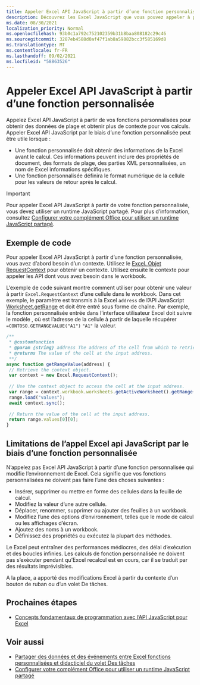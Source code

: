 ```yaml
---
title: Appeler Excel API JavaScript à partir d’une fonction personnalisée
description: Découvrez les Excel JavaScript que vous pouvez appeler à partir de votre fonction personnalisée.
ms.date: 08/30/2021
localization_priority: Normal
ms.openlocfilehash: 93b0c1a792c752102359b31b8baa808182c29c46
ms.sourcegitcommit: 3287eb4588d0af47f1ab8a59882bcc3f585169d8
ms.translationtype: MT
ms.contentlocale: fr-FR
ms.lasthandoff: 09/02/2021
ms.locfileid: "58863526"
---
```

# <a name="call-excel-javascript-apis-from-a-custom-function"></a>Appeler Excel API JavaScript à partir d’une fonction personnalisée

Appelez Excel API JavaScript à partir de vos fonctions personnalisées pour obtenir des données de plage et obtenir plus de contexte pour vos calculs. Appeler Excel API JavaScript par le biais d’une fonction personnalisée peut être utile lorsque :

- Une fonction personnalisée doit obtenir des informations de la Excel avant le calcul. Ces informations peuvent inclure des propriétés de document, des formats de plage, des parties XML personnalisées, un nom de Excel informations spécifiques.
- Une fonction personnalisée définira le format numérique de la cellule pour les valeurs de retour après le calcul.

> [!IMPORTANT]
> Pour appeler Excel API JavaScript à partir de votre fonction personnalisée, vous devez utiliser un runtime JavaScript partagé. Pour plus d’information, consultez [Configurer votre complément Office pour utiliser un runtime JavaScript partagé](../develop/configure-your-add-in-to-use-a-shared-runtime.md).

## <a name="code-sample"></a>Exemple de code

Pour appeler Excel API JavaScript à partir d’une fonction personnalisée, vous avez d’abord besoin d’un contexte. Utilisez le [Excel. Objet RequestContext](/javascript/api/excel/excel.requestcontext) pour obtenir un contexte. Utilisez ensuite le contexte pour appeler les API dont vous avez besoin dans le workbook.

L’exemple de code suivant montre comment utiliser pour obtenir une valeur à partir `Excel.RequestContext` d’une cellule dans le workbook. Dans cet exemple, le paramètre est transmis à la Excel `address` de l’API JavaScript [Worksheet.getRange](/javascript/api/excel/excel.worksheet#getRange_address_) et doit être entré sous forme de chaîne. Par exemple, la fonction personnalisée entrée dans l’interface utilisateur Excel doit suivre le modèle , où est l’adresse de la cellule à partir de laquelle récupérer `=CONTOSO.GETRANGEVALUE("A1")` `"A1"` la valeur.

```JavaScript
/**
 * @customfunction
 * @param {string} address The address of the cell from which to retrieve the value.
 * @returns The value of the cell at the input address.
 **/
async function getRangeValue(address) {
 // Retrieve the context object. 
 var context = new Excel.RequestContext();
 
 // Use the context object to access the cell at the input address. 
 var range = context.workbook.worksheets.getActiveWorksheet().getRange(address);
 range.load("values");
 await context.sync();
 
 // Return the value of the cell at the input address.
 return range.values[0][0];
}
```

## <a name="limitations-of-calling-excel-javascript-apis-through-a-custom-function"></a>Limitations de l’appel Excel api JavaScript par le biais d’une fonction personnalisée

N’appelez pas Excel API JavaScript à partir d’une fonction personnalisée qui modifie l’environnement de Excel. Cela signifie que vos fonctions personnalisées ne doivent pas faire l’une des choses suivantes :

- Insérer, supprimer ou mettre en forme des cellules dans la feuille de calcul.
- Modifiez la valeur d’une autre cellule.
- Déplacer, renommer, supprimer ou ajouter des feuilles à un workbook.
- Modifiez l’une des options d’environnement, telles que le mode de calcul ou les affichages d’écran.
- Ajoutez des noms à un workbook.
- Définissez des propriétés ou exécutez la plupart des méthodes.

Le Excel peut entraîner des performances médiocres, des délai d’exécution et des boucles infinies. Les calculs de fonction personnalisée ne doivent pas s’exécuter pendant qu’Excel recalcul est en cours, car il se traduit par des résultats imprévisibles.

A la place, a apporté des modifications Excel à partir du contexte d’un bouton de ruban ou d’un volet De tâches.

## <a name="next-steps"></a>Prochaines étapes

- [Concepts fondamentaux de programmation avec l’API JavaScript pour Excel](../reference/overview/excel-add-ins-reference-overview.md)

## <a name="see-also"></a>Voir aussi

- [Partager des données et des événements entre Excel fonctions personnalisées et didacticiel du volet Des tâches](../tutorials/share-data-and-events-between-custom-functions-and-the-task-pane-tutorial.md)
- [Configurer votre complément Office pour utiliser un runtime JavaScript partagé](../develop/configure-your-add-in-to-use-a-shared-runtime.md)
